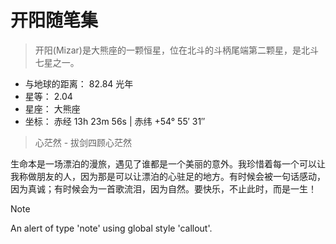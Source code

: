 # 开阳随笔集

> 开阳(Mizar)是大熊座的一颗恒星，位在北斗的斗柄尾端第二颗星，是北斗七星之一。

- 与地球的距离： 82.84 光年
- 星等： 2.04
- 星座： 大熊座
- 坐标： 赤经 13h 23m 56s | 赤纬 +54° 55′ 31″

> 心茫然 - 拔剑四顾心茫然

生命本是一场漂泊的漫旅，遇见了谁都是一个美丽的意外。我珍惜着每一个可以让我称做朋友的人，因为那是可以让漂泊的心驻足的地方。有时候会被一句话感动，因为真诚；有时候会为一首歌流泪，因为自然。要快乐，不止此时，而是一生！


> [!NOTE]
> An alert of type 'note' using global style 'callout'.
